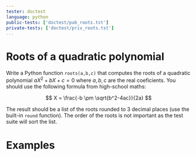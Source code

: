 ```yaml
---
tester: doctest
language: python
public-tests: ['doctest/pub_roots.tst']
private-tests: ['doctest/priv_roots.tst']
...
```


# Roots of a quadratic polynomial

Write a Python function `roots(a,b,c)` that computes the roots of a
quadratic polynomial $a X^2 + bX+c = 0$ where $a,b,c$ are the real coeficients.
You should use the following formula from high-school maths:

$$ X = \frac{-b \pm \sqrt{b^2-4ac}}{2a} $$

The result should be a list of the roots rounded to 3 decimal places
(use the built-in `round` function).  The order of the roots is not
important as the test suite will sort the list.

# Examples

~~~ {.include src="doctest/pub_roots.tst"}
~~~
